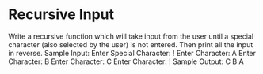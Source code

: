 # Recursive Input
 Write a recursive function which will take input from the user until a special character  (also selected by the user) is not entered.     Then print all the input in reverse.     Sample Input:     Enter Special Character: !      Enter Character: A     Enter Character: B     Enter Character: C     Enter Character: !     Sample Output: C B A
